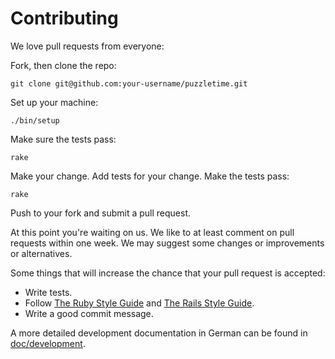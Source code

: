 # Contributing

We love pull requests from everyone:

Fork, then clone the repo:

    git clone git@github.com:your-username/puzzletime.git

Set up your machine:

    ./bin/setup

Make sure the tests pass:

    rake

Make your change. Add tests for your change. Make the tests pass:

    rake

Push to your fork and submit a pull request.

At this point you're waiting on us. We like to at least comment on pull requests
within one week. We may suggest some changes or improvements or alternatives.

Some things that will increase the chance that your pull request is accepted:

* Write tests.
* Follow [The Ruby Style Guide](https://github.com/bbatsov/ruby-style-guide) and [The Rails Style Guide](https://github.com/bbatsov/rails-style-guide).
* Write a good commit message.

A more detailed development documentation in German can be found in [doc/development](doc/development.md).
